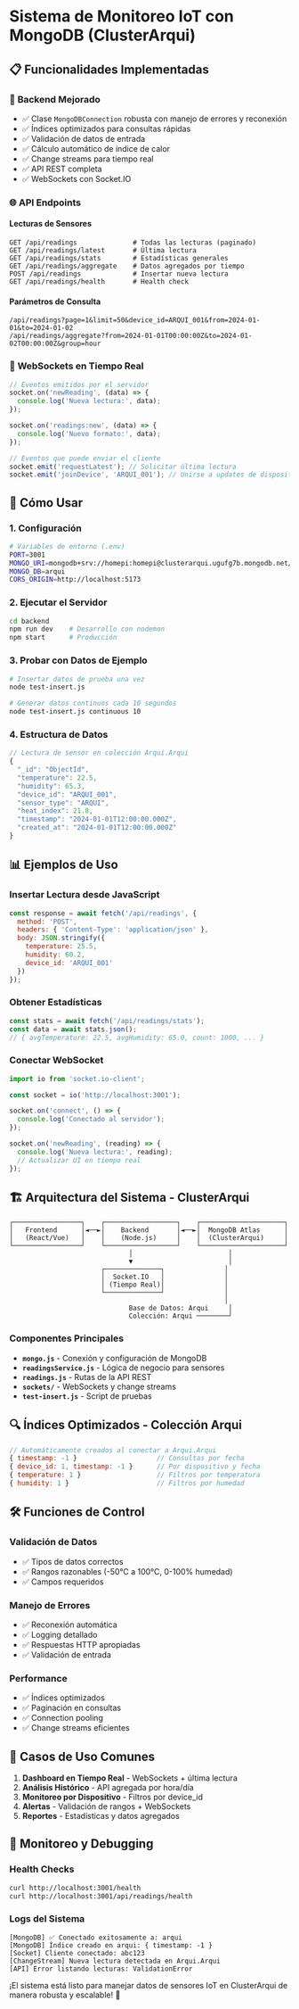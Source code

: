 # Sistema de Monitoreo IoT con MongoDB (ClusterArqui)

## 📋 Funcionalidades Implementadas

### 🔧 **Backend Mejorado**
- ✅ Clase `MongoDBConnection` robusta con manejo de errores y reconexión
- ✅ Índices optimizados para consultas rápidas
- ✅ Validación de datos de entrada
- ✅ Cálculo automático de índice de calor
- ✅ Change streams para tiempo real
- ✅ API REST completa
- ✅ WebSockets con Socket.IO

### 🌐 **API Endpoints**

#### **Lecturas de Sensores**
```
GET /api/readings              # Todas las lecturas (paginado)
GET /api/readings/latest       # Última lectura
GET /api/readings/stats        # Estadísticas generales
GET /api/readings/aggregate    # Datos agregados por tiempo
POST /api/readings             # Insertar nueva lectura
GET /api/readings/health       # Health check
```

#### **Parámetros de Consulta**
```
/api/readings?page=1&limit=50&device_id=ARQUI_001&from=2024-01-01&to=2024-01-02
/api/readings/aggregate?from=2024-01-01T00:00:00Z&to=2024-01-02T00:00:00Z&group=hour
```

### 🔄 **WebSockets en Tiempo Real**
```javascript
// Eventos emitidos por el servidor
socket.on('newReading', (data) => {
  console.log('Nueva lectura:', data);
});

socket.on('readings:new', (data) => {
  console.log('Nuevo formato:', data);
});

// Eventos que puede enviar el cliente
socket.emit('requestLatest'); // Solicitar última lectura
socket.emit('joinDevice', 'ARQUI_001'); // Unirse a updates de dispositivo específico
```

## 🚀 **Cómo Usar**

### **1. Configuración**
```bash
# Variables de entorno (.env)
PORT=3001
MONGO_URI=mongodb+srv://homepi:homepi@clusterarqui.ugufg7b.mongodb.net/?retryWrites=true&w=majority&appName=ClusterArqui
MONGO_DB=arqui
CORS_ORIGIN=http://localhost:5173
```

### **2. Ejecutar el Servidor**
```bash
cd backend
npm run dev    # Desarrollo con nodemon
npm start      # Producción
```

### **3. Probar con Datos de Ejemplo**
```bash
# Insertar datos de prueba una vez
node test-insert.js

# Generar datos continuos cada 10 segundos
node test-insert.js continuous 10
```

### **4. Estructura de Datos**
```javascript
// Lectura de sensor en colección Arqui.Arqui
{
  "_id": "ObjectId",
  "temperature": 22.5,
  "humidity": 65.3,
  "device_id": "ARQUI_001",
  "sensor_type": "ARQUI",
  "heat_index": 21.8,
  "timestamp": "2024-01-01T12:00:00.000Z",
  "created_at": "2024-01-01T12:00:00.000Z"
}
```

## 📊 **Ejemplos de Uso**

### **Insertar Lectura desde JavaScript**
```javascript
const response = await fetch('/api/readings', {
  method: 'POST',
  headers: { 'Content-Type': 'application/json' },
  body: JSON.stringify({
    temperature: 25.5,
    humidity: 60.2,
    device_id: 'ARQUI_001'
  })
});
```

### **Obtener Estadísticas**
```javascript
const stats = await fetch('/api/readings/stats');
const data = await stats.json();
// { avgTemperature: 22.5, avgHumidity: 65.0, count: 1000, ... }
```

### **Conectar WebSocket**
```javascript
import io from 'socket.io-client';

const socket = io('http://localhost:3001');

socket.on('connect', () => {
  console.log('Conectado al servidor');
});

socket.on('newReading', (reading) => {
  console.log('Nueva lectura:', reading);
  // Actualizar UI en tiempo real
});
```

## 🏗️ **Arquitectura del Sistema - ClusterArqui**

```
┌─────────────────┐    ┌──────────────────┐    ┌─────────────────────┐
│   Frontend      │◄──►│    Backend       │◄──►│  MongoDB Atlas      │
│   (React/Vue)   │    │    (Node.js)     │    │  (ClusterArqui)     │
└─────────────────┘    └──────────────────┘    └─────────────────────┘
                              │                        │
                              ▼                        │
                       ┌──────────────┐               │
                       │  Socket.IO   │               │
                       │ (Tiempo Real)│               │
                       └──────────────┘               │
                                                      │
                              Base de Datos: Arqui     │
                              Colección: Arqui ────────┘
```

### **Componentes Principales**
- **`mongo.js`** - Conexión y configuración de MongoDB
- **`readingsService.js`** - Lógica de negocio para sensores
- **`readings.js`** - Rutas de la API REST
- **`sockets/`** - WebSockets y change streams
- **`test-insert.js`** - Script de pruebas

## 🔍 **Índices Optimizados - Colección Arqui**
```javascript
// Automáticamente creados al conectar a Arqui.Arqui
{ timestamp: -1 }                    // Consultas por fecha
{ device_id: 1, timestamp: -1 }      // Por dispositivo y fecha
{ temperature: 1 }                   // Filtros por temperatura
{ humidity: 1 }                      // Filtros por humedad
```

## 🛠️ **Funciones de Control**

### **Validación de Datos**
- ✅ Tipos de datos correctos
- ✅ Rangos razonables (-50°C a 100°C, 0-100% humedad)
- ✅ Campos requeridos

### **Manejo de Errores**
- ✅ Reconexión automática
- ✅ Logging detallado
- ✅ Respuestas HTTP apropiadas
- ✅ Validación de entrada

### **Performance**
- ✅ Índices optimizados
- ✅ Paginación en consultas
- ✅ Connection pooling
- ✅ Change streams eficientes

## 🎯 **Casos de Uso Comunes**

1. **Dashboard en Tiempo Real** - WebSockets + última lectura
2. **Análisis Histórico** - API agregada por hora/día
3. **Monitoreo por Dispositivo** - Filtros por device_id
4. **Alertas** - Validación de rangos + WebSockets
5. **Reportes** - Estadísticas y datos agregados

## 🚨 **Monitoreo y Debugging**

### **Health Checks**
```bash
curl http://localhost:3001/health
curl http://localhost:3001/api/readings/health
```

### **Logs del Sistema**
```
[MongoDB] ✅ Conectado exitosamente a: arqui
[MongoDB] Índice creado en arqui: { timestamp: -1 }
[Socket] Cliente conectado: abc123
[ChangeStream] Nueva lectura detectada en Arqui.Arqui
[API] Error listando lecturas: ValidationError
```

¡El sistema está listo para manejar datos de sensores IoT en ClusterArqui de manera robusta y escalable! 🎉
